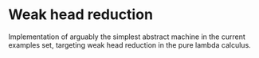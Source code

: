 # Weak head reduction

Implementation of arguably the simplest abstract machine in the current examples set, targeting weak head reduction in the pure lambda calculus.